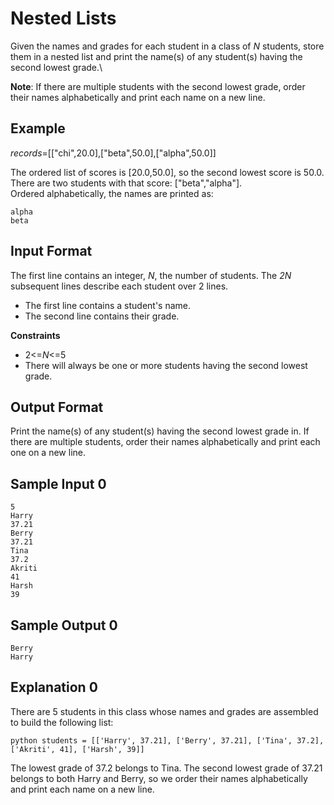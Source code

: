 # Nested Lists

Given the names and grades for each student in a class of _N_ students, store them in a nested list and print the name(s) of any student(s) having the second lowest grade.\

**Note**: If there are multiple students with the second lowest grade, order their names alphabetically and print each name on a new line.

## Example
_records_=\[\["chi",20.0\],\["beta",50.0\],\["alpha",50.0\]\]

The ordered list of scores is \[20.0,50.0\], so the second lowest score is 50.0. There are two students with that score: \["beta","alpha"\]. \
Ordered alphabetically, the names are printed as:
```
alpha
beta
```
## Input Format

The first line contains an integer, _N_, the number of students.
The _2N_ subsequent lines describe each student over 2 lines.
- The first line contains a student's name.
- The second line contains their grade.

**Constraints**
- 2<=_N_<=5
- There will always be one or more students having the second lowest grade.
## Output Format

Print the name(s) of any student(s) having the second lowest grade in. If there are multiple students, order their names alphabetically and print each one on a new line.

## Sample Input 0
```
5
Harry
37.21
Berry
37.21
Tina
37.2
Akriti
41
Harsh
39
```
## Sample Output 0
```
Berry
Harry
```
## Explanation 0

There are 5 students in this class whose names and grades are assembled to build the following list:
```
python students = [['Harry', 37.21], ['Berry', 37.21], ['Tina', 37.2], ['Akriti', 41], ['Harsh', 39]]
```

The lowest grade of 37.2 belongs to Tina. The second lowest grade of 37.21 belongs to both Harry and Berry, so we order their names alphabetically and print each name on a new line.